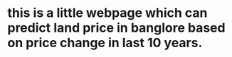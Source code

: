 # this is a little webpage which can predict land price in banglore based on price change in last 10 years.
